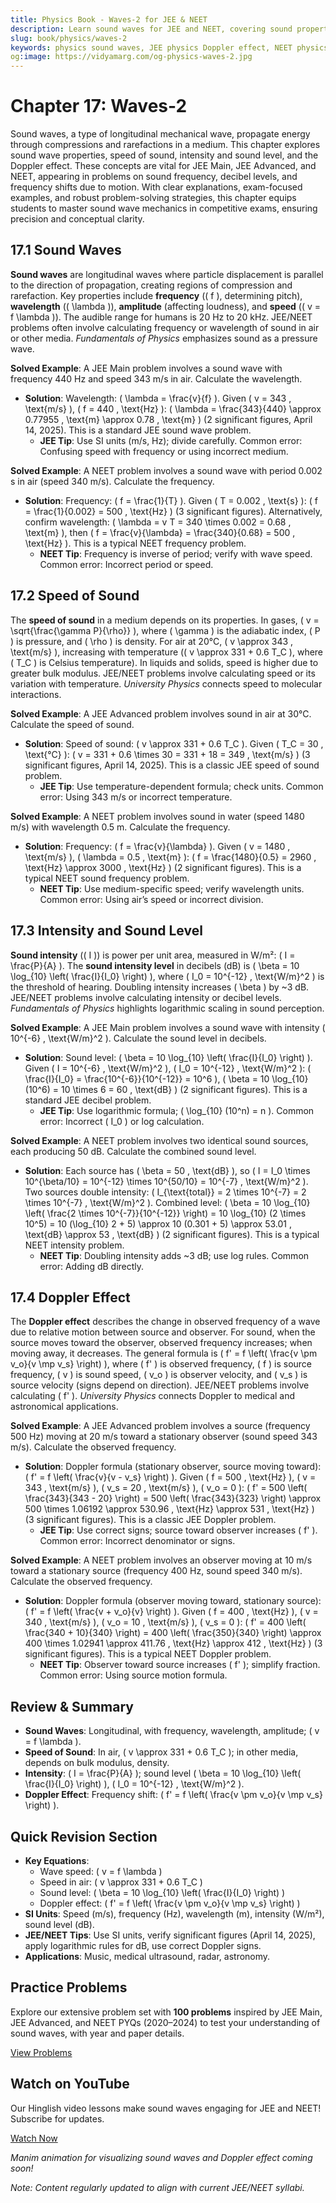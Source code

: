 ```yaml
---
title: Physics Book - Waves-2 for JEE & NEET
description: Learn sound waves for JEE and NEET, covering sound properties, speed, intensity, and Doppler effect, with practice MCQs.
slug: book/physics/waves-2
keywords: physics sound waves, JEE physics Doppler effect, NEET physics sound intensity, wave propagation
og:image: https://vidyamarg.com/og-physics-waves-2.jpg
---
```


# Chapter 17: Waves-2

Sound waves, a type of longitudinal mechanical wave, propagate energy through compressions and rarefactions in a medium. This chapter explores sound wave properties, speed of sound, intensity and sound level, and the Doppler effect. These concepts are vital for JEE Main, JEE Advanced, and NEET, appearing in problems on sound frequency, decibel levels, and frequency shifts due to motion. With clear explanations, exam-focused examples, and robust problem-solving strategies, this chapter equips students to master sound wave mechanics in competitive exams, ensuring precision and conceptual clarity.

## 17.1 Sound Waves

**Sound waves** are longitudinal waves where particle displacement is parallel to the direction of propagation, creating regions of compression and rarefaction. Key properties include **frequency** (\( f \), determining pitch), **wavelength** (\( \lambda \)), **amplitude** (affecting loudness), and **speed** (\( v = f \lambda \)). The audible range for humans is 20 Hz to 20 kHz. JEE/NEET problems often involve calculating frequency or wavelength of sound in air or other media. *Fundamentals of Physics* emphasizes sound as a pressure wave.

**Solved Example**: A JEE Main problem involves a sound wave with frequency 440 Hz and speed 343 m/s in air. Calculate the wavelength.
- **Solution**: Wavelength: \( \lambda = \frac{v}{f} \). Given \( v = 343 \, \text{m/s} \), \( f = 440 \, \text{Hz} \): \( \lambda = \frac{343}{440} \approx 0.77955 \, \text{m} \approx 0.78 \, \text{m} \) (2 significant figures, April 14, 2025). This is a standard JEE sound wave problem.
  - **JEE Tip**: Use SI units (m/s, Hz); divide carefully. Common error: Confusing speed with frequency or using incorrect medium.

**Solved Example**: A NEET problem involves a sound wave with period 0.002 s in air (speed 340 m/s). Calculate the frequency.
- **Solution**: Frequency: \( f = \frac{1}{T} \). Given \( T = 0.002 \, \text{s} \): \( f = \frac{1}{0.002} = 500 \, \text{Hz} \) (3 significant figures). Alternatively, confirm wavelength: \( \lambda = v T = 340 \times 0.002 = 0.68 \, \text{m} \), then \( f = \frac{v}{\lambda} = \frac{340}{0.68} = 500 \, \text{Hz} \). This is a typical NEET frequency problem.
  - **NEET Tip**: Frequency is inverse of period; verify with wave speed. Common error: Incorrect period or speed.

## 17.2 Speed of Sound

The **speed of sound** in a medium depends on its properties. In gases, \( v = \sqrt{\frac{\gamma P}{\rho}} \), where \( \gamma \) is the adiabatic index, \( P \) is pressure, and \( \rho \) is density. For air at 20°C, \( v \approx 343 \, \text{m/s} \), increasing with temperature (\( v \approx 331 + 0.6 T_C \), where \( T_C \) is Celsius temperature). In liquids and solids, speed is higher due to greater bulk modulus. JEE/NEET problems involve calculating speed or its variation with temperature. *University Physics* connects speed to molecular interactions.

**Solved Example**: A JEE Advanced problem involves sound in air at 30°C. Calculate the speed of sound.
- **Solution**: Speed of sound: \( v \approx 331 + 0.6 T_C \). Given \( T_C = 30 \, \text{°C} \): \( v = 331 + 0.6 \times 30 = 331 + 18 = 349 \, \text{m/s} \) (3 significant figures, April 14, 2025). This is a classic JEE speed of sound problem.
  - **JEE Tip**: Use temperature-dependent formula; check units. Common error: Using 343 m/s or incorrect temperature.

**Solved Example**: A NEET problem involves sound in water (speed 1480 m/s) with wavelength 0.5 m. Calculate the frequency.
- **Solution**: Frequency: \( f = \frac{v}{\lambda} \). Given \( v = 1480 \, \text{m/s} \), \( \lambda = 0.5 \, \text{m} \): \( f = \frac{1480}{0.5} = 2960 \, \text{Hz} \approx 3000 \, \text{Hz} \) (2 significant figures). This is a typical NEET sound frequency problem.
  - **NEET Tip**: Use medium-specific speed; verify wavelength units. Common error: Using air’s speed or incorrect division.

## 17.3 Intensity and Sound Level

**Sound intensity** (\( I \)) is power per unit area, measured in W/m²: \( I = \frac{P}{A} \). The **sound intensity level** in decibels (dB) is \( \beta = 10 \log_{10} \left( \frac{I}{I_0} \right) \), where \( I_0 = 10^{-12} \, \text{W/m}^2 \) is the threshold of hearing. Doubling intensity increases \( \beta \) by ~3 dB. JEE/NEET problems involve calculating intensity or decibel levels. *Fundamentals of Physics* highlights logarithmic scaling in sound perception.

**Solved Example**: A JEE Main problem involves a sound wave with intensity \( 10^{-6} \, \text{W/m}^2 \). Calculate the sound level in decibels.
- **Solution**: Sound level: \( \beta = 10 \log_{10} \left( \frac{I}{I_0} \right) \). Given \( I = 10^{-6} \, \text{W/m}^2 \), \( I_0 = 10^{-12} \, \text{W/m}^2 \): \( \frac{I}{I_0} = \frac{10^{-6}}{10^{-12}} = 10^6 \), \( \beta = 10 \log_{10} (10^6) = 10 \times 6 = 60 \, \text{dB} \) (2 significant figures). This is a standard JEE decibel problem.
  - **JEE Tip**: Use logarithmic formula; \( \log_{10} (10^n) = n \). Common error: Incorrect \( I_0 \) or log calculation.

**Solved Example**: A NEET problem involves two identical sound sources, each producing 50 dB. Calculate the combined sound level.
- **Solution**: Each source has \( \beta = 50 \, \text{dB} \), so \( I = I_0 \times 10^{\beta/10} = 10^{-12} \times 10^{50/10} = 10^{-7} \, \text{W/m}^2 \). Two sources double intensity: \( I_{\text{total}} = 2 \times 10^{-7} = 2 \times 10^{-7} \, \text{W/m}^2 \). Combined level: \( \beta = 10 \log_{10} \left( \frac{2 \times 10^{-7}}{10^{-12}} \right) = 10 \log_{10} (2 \times 10^5) = 10 (\log_{10} 2 + 5) \approx 10 (0.301 + 5) \approx 53.01 \, \text{dB} \approx 53 \, \text{dB} \) (2 significant figures). This is a typical NEET intensity problem.
  - **NEET Tip**: Doubling intensity adds ~3 dB; use log rules. Common error: Adding dB directly.

## 17.4 Doppler Effect

The **Doppler effect** describes the change in observed frequency of a wave due to relative motion between source and observer. For sound, when the source moves toward the observer, observed frequency increases; when moving away, it decreases. The general formula is \( f' = f \left( \frac{v \pm v_o}{v \mp v_s} \right) \), where \( f' \) is observed frequency, \( f \) is source frequency, \( v \) is sound speed, \( v_o \) is observer velocity, and \( v_s \) is source velocity (signs depend on direction). JEE/NEET problems involve calculating \( f' \). *University Physics* connects Doppler to medical and astronomical applications.

**Solved Example**: A JEE Advanced problem involves a source (frequency 500 Hz) moving at 20 m/s toward a stationary observer (sound speed 343 m/s). Calculate the observed frequency.
- **Solution**: Doppler formula (stationary observer, source moving toward): \( f' = f \left( \frac{v}{v - v_s} \right) \). Given \( f = 500 \, \text{Hz} \), \( v = 343 \, \text{m/s} \), \( v_s = 20 \, \text{m/s} \), \( v_o = 0 \): \( f' = 500 \left( \frac{343}{343 - 20} \right) = 500 \left( \frac{343}{323} \right) \approx 500 \times 1.06192 \approx 530.96 \, \text{Hz} \approx 531 \, \text{Hz} \) (3 significant figures). This is a classic JEE Doppler problem.
  - **JEE Tip**: Use correct signs; source toward observer increases \( f' \). Common error: Incorrect denominator or signs.

**Solved Example**: A NEET problem involves an observer moving at 10 m/s toward a stationary source (frequency 400 Hz, sound speed 340 m/s). Calculate the observed frequency.
- **Solution**: Doppler formula (observer moving toward, stationary source): \( f' = f \left( \frac{v + v_o}{v} \right) \). Given \( f = 400 \, \text{Hz} \), \( v = 340 \, \text{m/s} \), \( v_o = 10 \, \text{m/s} \), \( v_s = 0 \): \( f' = 400 \left( \frac{340 + 10}{340} \right) = 400 \left( \frac{350}{340} \right) \approx 400 \times 1.02941 \approx 411.76 \, \text{Hz} \approx 412 \, \text{Hz} \) (3 significant figures). This is a typical NEET Doppler problem.
  - **NEET Tip**: Observer toward source increases \( f' \); simplify fraction. Common error: Using source motion formula.

## Review & Summary
- **Sound Waves**: Longitudinal, with frequency, wavelength, amplitude; \( v = f \lambda \).
- **Speed of Sound**: In air, \( v \approx 331 + 0.6 T_C \); in other media, depends on bulk modulus, density.
- **Intensity**: \( I = \frac{P}{A} \); sound level \( \beta = 10 \log_{10} \left( \frac{I}{I_0} \right) \), \( I_0 = 10^{-12} \, \text{W/m}^2 \).
- **Doppler Effect**: Frequency shift: \( f' = f \left( \frac{v \pm v_o}{v \mp v_s} \right) \).

## Quick Revision Section
- **Key Equations**:
  - Wave speed: \( v = f \lambda \)
  - Speed in air: \( v \approx 331 + 0.6 T_C \)
  - Sound level: \( \beta = 10 \log_{10} \left( \frac{I}{I_0} \right) \)
  - Doppler effect: \( f' = f \left( \frac{v \pm v_o}{v \mp v_s} \right) \)
- **SI Units**: Speed (m/s), frequency (Hz), wavelength (m), intensity (W/m²), sound level (dB).
- **JEE/NEET Tips**: Use SI units, verify significant figures (April 14, 2025), apply logarithmic rules for dB, use correct Doppler signs.
- **Applications**: Music, medical ultrasound, radar, astronomy.

## Practice Problems
Explore our extensive problem set with **100 problems** inspired by JEE Main, JEE Advanced, and NEET PYQs (2020–2024) to test your understanding of sound waves, with year and paper details.

[View Problems](./problems.md)

<!-- [View Solutions](/books/physics/waves-2/solutions) -->

## Watch on YouTube
Our Hinglish video lessons make sound waves engaging for JEE and NEET! Subscribe for updates.

[Watch Now](https://www.youtube.com/@VidyaMargbyRaviShankar-w9u) <!-- Update with specific video link when available -->

*Manim animation for visualizing sound waves and Doppler effect coming soon!*

*Note: Content regularly updated to align with current JEE/NEET syllabi.*